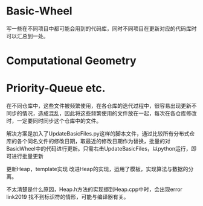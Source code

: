 # Basic-Wheel
写一些在不同项目中都可能会用到的代码库，同时不同项目在更新对应的代码库时可以汇总到一处。

# Computational Geometry
# Priority-Queue etc.

在不同仓库中，这些文件被频繁使用，在各仓库的迭代过程中，很容易出现更新不同步的情况，造成混乱，因此将这些频繁使用的文件放在一起，每次在各仓库修改时，一定要同时同步这个仓库中的文件。

解决方案是加入了UpdateBasicFiles.py这样的脚本文件，通过比较所有分布式仓库的各个同名文件的修改日期，取最近的修改日期作为替换，批量的对BasicWheel中的代码进行更新。只需右击UpdateBasicFiles，以python运行，即可进行批量更新

更新Heap，template实现 改进Heap的实现，运用了模板，实现算法与数据的分离。

不太清楚是什么原因，Heap.h方法的实现挪到Heap.cpp中时，会出现error link2019 找不到标识符的情形，可能与编译器有关。